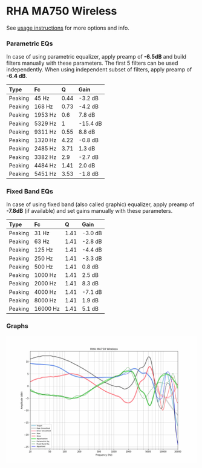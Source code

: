 # RHA MA750 Wireless
See [usage instructions](https://github.com/jaakkopasanen/AutoEq#usage) for more options and info.

### Parametric EQs
In case of using parametric equalizer, apply preamp of **-6.5dB** and build filters manually
with these parameters. The first 5 filters can be used independently.
When using independent subset of filters, apply preamp of **-6.4 dB**.

| Type    | Fc      |    Q | Gain     |
|:--------|:--------|:-----|:---------|
| Peaking | 45 Hz   | 0.44 | -3.2 dB  |
| Peaking | 168 Hz  | 0.73 | -4.2 dB  |
| Peaking | 1953 Hz | 0.6  | 7.8 dB   |
| Peaking | 5329 Hz | 1    | -15.4 dB |
| Peaking | 9311 Hz | 0.55 | 8.8 dB   |
| Peaking | 1320 Hz | 4.22 | -0.8 dB  |
| Peaking | 2485 Hz | 3.71 | 1.3 dB   |
| Peaking | 3382 Hz | 2.9  | -2.7 dB  |
| Peaking | 4484 Hz | 1.41 | 2.0 dB   |
| Peaking | 5451 Hz | 3.53 | -1.8 dB  |

### Fixed Band EQs
In case of using fixed band (also called graphic) equalizer, apply preamp of **-7.8dB**
(if available) and set gains manually with these parameters.

| Type    | Fc       |    Q | Gain    |
|:--------|:---------|:-----|:--------|
| Peaking | 31 Hz    | 1.41 | -3.0 dB |
| Peaking | 63 Hz    | 1.41 | -2.8 dB |
| Peaking | 125 Hz   | 1.41 | -4.4 dB |
| Peaking | 250 Hz   | 1.41 | -3.3 dB |
| Peaking | 500 Hz   | 1.41 | 0.8 dB  |
| Peaking | 1000 Hz  | 1.41 | 2.5 dB  |
| Peaking | 2000 Hz  | 1.41 | 8.3 dB  |
| Peaking | 4000 Hz  | 1.41 | -7.1 dB |
| Peaking | 8000 Hz  | 1.41 | 1.9 dB  |
| Peaking | 16000 Hz | 1.41 | 5.1 dB  |

### Graphs
![](./RHA%20MA750%20Wireless.png)